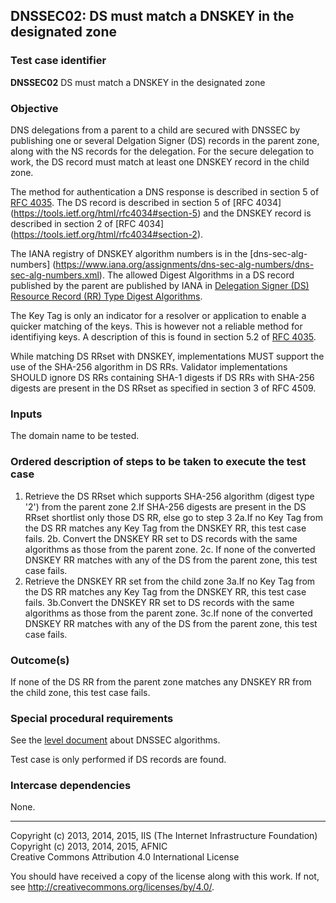 ## DNSSEC02: DS must match a DNSKEY in the designated zone

### Test case identifier
**DNSSEC02** DS must match a DNSKEY in the designated zone

### Objective

DNS delegations from a parent to a child are secured with DNSSEC by
publishing one or several Delgation Signer (DS) records in the parent
zone, along with the NS records for the delegation. For the secure
delegation to work, the DS record must match at least one DNSKEY record
in the child zone.

The method for authentication a DNS response is described in section 5 of
[RFC 4035](https://tools.ietf.org/html/rfc4035#section-5). The DS record
is described in section 5 of [RFC 4034]
(https://tools.ietf.org/html/rfc4034#section-5) and the DNSKEY record is
described in section 2 of [RFC 4034]
(https://tools.ietf.org/html/rfc4034#section-2).

The IANA registry of DNSKEY algorithm numbers is in the [dns-sec-alg-numbers]
(https://www.iana.org/assignments/dns-sec-alg-numbers/dns-sec-alg-numbers.xml).
The allowed Digest Algorithms in a DS record published by the parent are
published by IANA in [Delegation Signer (DS) Resource Record (RR) Type
Digest Algorithms](https://www.iana.org/assignments/ds-rr-types/ds-rr-types.xml). 

The Key Tag is only an indicator for a resolver or application to enable
a quicker matching of the keys. This is however not a reliable method for
identifiying keys. A description of this is found in section 5.2 of
[RFC 4035](https://tools.ietf.org/html/rfc4035#section-5.2).

While matching DS RRset with DNSKEY, implementations MUST support the 
use of the SHA-256 algorithm in DS RRs.  Validator implementations SHOULD 
ignore DS RRs containing SHA-1 digests if DS RRs with SHA-256 digests are 
present in the DS RRset as specified in section 3 of RFC 4509.

### Inputs

The domain name to be tested.

### Ordered description of steps to be taken to execute the test case



1. Retrieve the DS RRset which supports SHA-256 algorithm (digest type '2') from
the parent zone
2.If SHA-256 digests are present in the DS RRset shortlist only those DS RR,
else go to step 3
2a.If no Key Tag from the DS RR matches any Key Tag from the DNSKEY RR, this
test case fails.
2b. Convert the DNSKEY RR set to DS records with the same algorithms as those
from the parent zone.
2c. If none of the converted DNSKEY RR matches with any of the DS from the
parent zone, this test case fails.
3. Retrieve the DNSKEY RR set from the child zone
3a.If no Key Tag from the DS RR matches any Key Tag from the DNSKEY RR, this
test case fails.
3b.Convert the DNSKEY RR set to DS records with the same algorithms as those
from the parent zone.
3c.If none of the converted DNSKEY RR matches with any of the DS from the parent
zone, this test case fails.

### Outcome(s)

If none of the DS RR from the parent zone matches any DNSKEY RR from the
child zone, this test case fails.

### Special procedural requirements

See the [level document](level.md) about DNSSEC algorithms.

Test case is only performed if DS records are found.

### Intercase dependencies

None.

-------

Copyright (c) 2013, 2014, 2015, IIS (The Internet Infrastructure Foundation)  
Copyright (c) 2013, 2014, 2015, AFNIC  
Creative Commons Attribution 4.0 International License

You should have received a copy of the license along with this
work.  If not, see <http://creativecommons.org/licenses/by/4.0/>.

